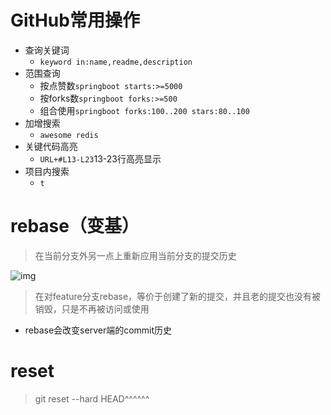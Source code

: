 # GitHub常用操作

* 查询关键词
  * `keyword in:name,readme,description`
* 范围查询
  * 按点赞数`springboot starts:>=5000`
  * 按forks数`springboot forks:>=500`
  * 组合使用`springboot forks:100..200 stars:80..100`
* 加增搜索
  * `awesome redis`
* 关键代码高亮
  * `URL+#L13-L23`13-23行高亮显示
* 项目内搜索
  * `t`

# rebase（变基）

> 在当前分支外另一点上重新应用当前分支的提交历史

![img](https://segmentfault.com/img/remote/1460000005937418)

> 在对feature分支rebase，等价于创建了新的提交，并且老的提交也没有被销毁，只是不再被访问或使用

* rebase会改变server端的commit历史



# reset

> git reset --hard HEAD^^^^^^

